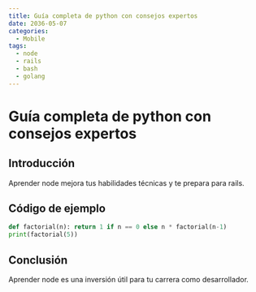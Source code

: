 ```yaml
---
title: Guía completa de python con consejos expertos
date: 2036-05-07
categories:
  - Mobile
tags:
  - node
  - rails
  - bash
  - golang
---
```


# Guía completa de python con consejos expertos

## Introducción

Aprender node mejora tus habilidades técnicas y te prepara para rails.

## Código de ejemplo

```python
def factorial(n): return 1 if n == 0 else n * factorial(n-1)
print(factorial(5))
```

## Conclusión

Aprender node es una inversión útil para tu carrera como desarrollador.